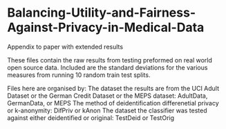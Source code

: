 # Balancing-Utility-and-Fairness-Against-Privacy-in-Medical-Data
Appendix to paper with extended results

These files contain the raw results from testing preformed on real world open source data.  Included are the standard deviations for the various measures from running 10 random train test splits.

Files here are organised by: 
The dataset the results are from the UCI Adult Dataset or the German Credit Dataset or the MEPS dataset: AdultData, GermanData, or MEPS
The method of deidentification differenetial privacy or k-anonymity: DifPriv or kAnon
The dataset the classifier was tested against either deidentified or original: TestDeid or TestOrig
